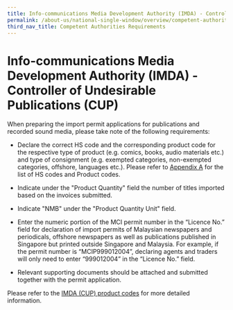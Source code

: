 ```yaml
---
title: Info-communications Media Development Authority (IMDA) - Controller of Undesirable Publications (CUP)
permalink: /about-us/national-single-window/overview/competent-authorities-requirements/CUP
third_nav_title: Competent Authorities Requirements
---
```



# Info-communications Media Development Authority (IMDA) - Controller of Undesirable Publications (CUP)

When preparing the import permit applications for publications and recorded sound media, please take note of the following requirements:

-   Declare the correct HS code and the corresponding product code for the respective type of product (e.g. comics, books, audio materials etc.) and type of consignment (e.g. exempted categories, non-exempted categories, offshore, languages etc.). Please refer to  [Appendix A](/documents/about-us/AppendixAHScodes.pdf)  for the list of HS codes and Product codes.

-   Indicate under the "Product Quantity" field the number of titles imported based on the invoices submitted.

-   Indicate "NMB" under the "Product Quantity Unit" field.
-   Enter the numeric portion of the MCI permit number in the “Licence No.” field for declaration of import permits of Malaysian newspapers and periodicals, offshore newspapers as well as publications published in Singapore but printed outside Singapore and Malaysia. For example, if the permit number is “MCIP999012004”, declaring agents and traders will only need to enter “999012004” in the “Licence No.” field.

-   Relevant supporting documents should be attached and submitted together with the permit application.

Please refer to the [IMDA (CUP) product codes](/documents/about-us/AppendixAHScodes.pdf) for more detailed information.
